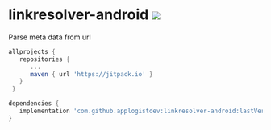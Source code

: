 # linkresolver-android [![](https://jitpack.io/v/applogistdev/linkresolver-android.svg)](https://jitpack.io/#applogistdev/linkresolver-android)
Parse meta data from url

```gradle
allprojects {
   repositories {
      ...
      maven { url 'https://jitpack.io' }
   }
 }

dependencies {
   implementation 'com.github.applogistdev:linkresolver-android:lastVersion'
}
```

